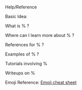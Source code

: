 Help/Reference


Basic Idea:

What is % ?

Where can I learn more about % ?

References for % ?

Examples of % ?

Tutorials involving % 

Writeups on %  

Emoji Reference: [Emoji cheat sheet](https://www.webpagefx.com/tools/emoji-cheat-sheet/)